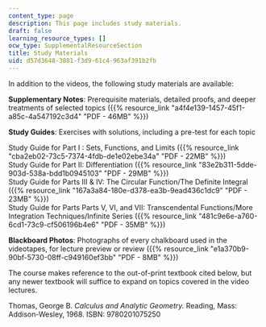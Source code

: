 ```yaml
---
content_type: page
description: This page includes study materials.
draft: false
learning_resource_types: []
ocw_type: SupplementalResourceSection
title: Study Materials
uid: d57d3648-3881-f3d9-61c4-963af391b2fb
---
```

In addition to the videos, the following study materials are available:

**Supplementary Notes**: Prerequisite materials, detailed proofs, and deeper treatments of selected topics ({{% resource_link "a4f4e139-1457-45f1-a85c-4a547192c3d4" "PDF - 46MB" %}})

**Study Guides**: Exercises with solutions, including a pre-test for each topic

Study Guide for Part I : Sets, Functions, and Limits ({{% resource_link "cba2eb02-73c5-7374-4fdb-de1e02ebe34a" "PDF - 22MB" %}})           
Study Guide for Part II: Differentiation ({{% resource_link "83e2b311-5dde-903d-538a-bdd1b0945103" "PDF - 29MB" %}})           
Study Guide for Parts III & IV: The Circular Function/The Definite Integral ({{% resource_link "167a3a84-180e-d378-ea3b-9ead436c1dc9" "PDF - 23MB" %}})           
Study Guide for Parts Parts V, VI, and VII: Transcendental Functions/More Integration Techniques/Infinite Series ({{% resource_link "481c9e6e-a760-6cd1-73c9-cf506196b4e6" "PDF - 35MB" %}})

**Blackboard Photos**: Photographs of every chalkboard used in the videotapes, for lecture preview or review ({{% resource_link "e1a370b9-90bf-5730-08ff-c949160ef3bb" "PDF - 8MB" %}})

The course makes reference to the out-of-print textbook cited below, but any newer textbook will suffice to expand on topics covered in the video lectures.

Thomas, George B. *Calculus and Analytic Geometry.* Reading, Mass: Addison-Wesley, 1968. ISBN: 9780201075250